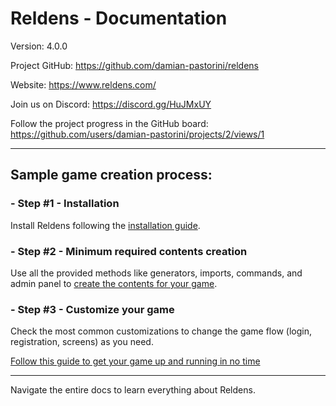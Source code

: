 # Reldens - Documentation

Version: 4.0.0

Project GitHub: https://github.com/damian-pastorini/reldens

Website: https://www.reldens.com/

Join us on Discord: https://discord.gg/HuJMxUY

Follow the project progress in the GitHub board: https://github.com/users/damian-pastorini/projects/2/views/1

---

## Sample game creation process:

### - Step #1 - Installation

Install Reldens following the [installation guide](https://github.com/damian-pastorini/reldens-docs/blob/master/installation.md).

### - Step #2 - Minimum required contents creation

Use all the provided methods like generators, imports, commands, and admin panel to [create the contents for your game](https://github.com/damian-pastorini/reldens-docs/blob/master/minimum-required-contents-creation.md).

### - Step #3 - Customize your game

Check the most common customizations to change the game flow (login, registration, screens) as you need.

[Follow this guide to get your game up and running in no time](https://github.com/damian-pastorini/reldens-docs/blob/master/customize-your-game.md)

---

Navigate the entire docs to learn everything about Reldens.
